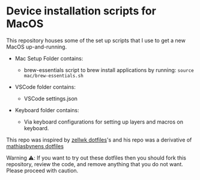 # Device installation scripts for MacOS

This repository houses some of the set up scripts that I use to get a new MacOS up-and-running.

- Mac Setup Folder contains:
  - brew-essentials script to brew install applications by running: `source mac/brew-essentials.sh
`
- VSCode folder contains:
  - VSCode settings.json
  
- Keyboard folder contains:
  - Via keyboard configurations for setting up layers and macros on keyboard. 

This repo was inspired by [zellwk dotfiles](https://github.com/zellwk/dotfiles)'s and his repo was a derivative of [mathiasbynens dotfiles](https://github.com/mathiasbynens/dotfiles)

Warning ⚠️: If you want to try out these dotfiles then you should fork this repository, review the code, and remove anything that you do not want. Please proceed with caution.

